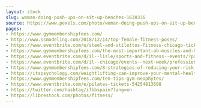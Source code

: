 ```yaml
---
layout: stock
slug: woman-doing-push-ups-on-sit-up-benches-1638336
source: https://www.pexels.com/photo/woman-doing-push-ups-on-sit-up-benches-1638336/
pages:
- https://www.gymmembershipfees.com/
- http://www.ssmodeling.com/2018/12/14/top-female-fitness-poses/
- https://www.eventbrite.com/e/steel-and-stilettos-fitness-chicago-tickets-53203279441
- https://www.gymmembershipfees.com/the-most-important-ab-muscles-and-how-to-focus-on-them/
- https://www.eventbrite.com/d/il--lisle/sports-and-fitness--events/?page=17
- https://www.eventbrite.com/d/il--chicago/events--next-week/professional-events/?page=42
- https://www.gymmembershipfees.com/8-strategies-of-reducing-your-risk-of-heart-disease/
- https://itspsychology.com/weightlifting-can-improve-your-mental-health-new-study-finds/
- https://www.gymmembershipfees.com/ten-tips-gym-neophytes/
- https://www.eventbrite.com/e/pilates-tickets-54254813608
- https://twitter.com/hashtag/ifbbspain?lang=en
- https://librestock.com/photos/fitness/
---
```

